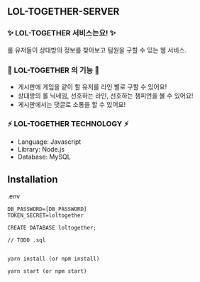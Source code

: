 ## LOL-TOGETHER-SERVER 

### ✨ LOL-TOGETHER 서비스는요! ✨

롤 유저들이 상대방의 정보를 찾아보고 팀원을 구할 수 있는 웹 서비스.

### 📌 LOL-TOGETHER 의 기능 📌

- 게시판에 게임을 같이 할 유저를 라인 별로 구할 수 있어요!
- 상대방의 롤 닉네임, 선호하는 라인, 선호하는 챔피언을 볼 수 있어요!
- 게시판에서는 댓글로 소통을 할 수 있어요!

### ⚡️ LOL-TOGETHER TECHNOLOGY ⚡️

- Language: Javascript
- Library: Node.js
- Database: MySQL

## Installation

.env

```shell
DB_PASSWORD=[DB_PASSWORD]
TOKEN_SECRET=loltogether
```

```shell
CREATE DATABASE loltogether;

// TODO .sql


yarn install (or npm install)

yarn start (or npm start)

```
